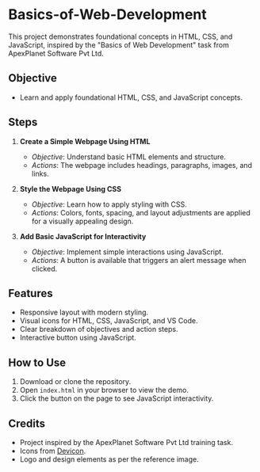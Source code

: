 # Basics-of-Web-Development

This project demonstrates foundational concepts in HTML, CSS, and JavaScript, inspired by the "Basics of Web Development" task from ApexPlanet Software Pvt Ltd.

## Objective

- Learn and apply foundational HTML, CSS, and JavaScript concepts.

## Steps

1. **Create a Simple Webpage Using HTML**
    - *Objective*: Understand basic HTML elements and structure.
    - *Actions*: The webpage includes headings, paragraphs, images, and links.

2. **Style the Webpage Using CSS**
    - *Objective*: Learn how to apply styling with CSS.
    - *Actions*: Colors, fonts, spacing, and layout adjustments are applied for a visually appealing design.

3. **Add Basic JavaScript for Interactivity**
    - *Objective*: Implement simple interactions using JavaScript.
    - *Actions*: A button is available that triggers an alert message when clicked.

## Features

- Responsive layout with modern styling.
- Visual icons for HTML, CSS, JavaScript, and VS Code.
- Clear breakdown of objectives and action steps.
- Interactive button using JavaScript.

## How to Use

1. Download or clone the repository.
2. Open `index.html` in your browser to view the demo.
3. Click the button on the page to see JavaScript interactivity.

## Credits

- Project inspired by the ApexPlanet Software Pvt Ltd training task.
- Icons from [Devicon](https://devicon.dev/).
- Logo and design elements as per the reference image.


